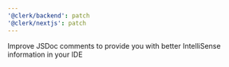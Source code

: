 ```yaml
---
'@clerk/backend': patch
'@clerk/nextjs': patch
---
```


Improve JSDoc comments to provide you with better IntelliSense information in your IDE
